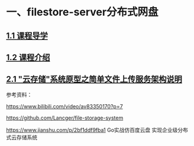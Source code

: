 # 一、filestore-server分布式网盘

## [1.1 课程导学](./docs/1.课程导学.md)

## [1.2 课程介绍](./docs/2.课程介绍.md)

## [2.1 "云存储"系统原型之简单文件上传服务架构说明](./docs/3.云存储系统原型之简单文件上传服务架构说明.md)

参考资料：

https://www.bilibili.com/video/av83350170?p=7

https://github.com/Lancger/file-storage-system

https://www.jianshu.com/p/2bf1ddf9fba1  Go实战仿百度云盘 实现企业级分布式云存储系统
